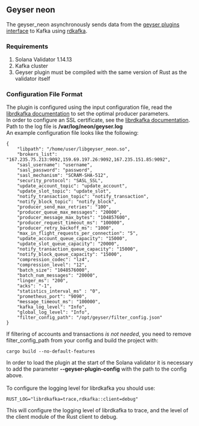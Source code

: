 ## Geyser neon
The geyser_neon asynchronously sends data from the [geyser plugins interface](https://docs.solana.com/developing/plugins/geyser-plugins) to Kafka using [rdkafka](https://github.com/fede1024/rust-rdkafka).

### Requirements
1. Solana Validator 1.14.13
2. Kafka cluster
3. Geyser plugin must be compiled with the same version of Rust as the validator itself

### Configuration File Format
The plugin is configured using the input configuration file, read the [librdkafka documentation](https://docs.confluent.io/5.5.1/clients/librdkafka/md_CONFIGURATION.html) to set the optimal producer parameters.
\
In order to configure an SSL certificate, see the [librdkafka documentation](https://github.com/edenhill/librdkafka/blob/master/INTRODUCTION.md#ssl).
\
Path to the log file is **/var/log/neon/geyser.log**
\
An example configuration file looks like the following:
```
{
    "libpath": "/home/user/libgeyser_neon.so",
    "brokers_list": "167.235.75.213:9092,159.69.197.26:9092,167.235.151.85:9092",
    "sasl_username": "username",
    "sasl_password": "password",
    "sasl_mechanism": "SCRAM-SHA-512",
    "security_protocol": "SASL_SSL",
    "update_account_topic": "update_account",
    "update_slot_topic": "update_slot",
    "notify_transaction_topic": "notify_transaction",
    "notify_block_topic": "notify_block",
    "producer_send_max_retries": "100",
    "producer_queue_max_messages": "20000",
    "producer_message_max_bytes": "104857600",
    "producer_request_timeout_ms": "100000",
    "producer_retry_backoff_ms": "1000",
    "max_in_flight_requests_per_connection": "5",
    "update_account_queue_capacity": "15000",
    "update_slot_queue_capacity": "20000",
    "notify_transaction_queue_capacity": "15000",
    "notify_block_queue_capacity": "15000",
    "compression_codec": "lz4",
    "compression_level": "12",
    "batch_size": "1048576000",
    "batch_num_messages": "20000",
    "linger_ms": "200",
    "acks": "-1",
    "statistics_interval_ms" : "0",
    "prometheus_port": "9090",
    "message_timeout_ms": "100000",
    "kafka_log_level": "Info",
    "global_log_level": "Info",
    "filter_config_path": "/opt/geyser/filter_config.json"
}
```
If filtering of accounts and transactions *is not needed*, you need to remove filter_config_path from your config and build the project with:
```
cargo build --no-default-features
```
In order to load the plugin at the start of the Solana validator it is necessary to add the parameter
**--geyser-plugin-config** with the path to the config above.
\
\
To configure the logging level for librdkafka you should use:
```
RUST_LOG="librdkafka=trace,rdkafka::client=debug"
```
This will configure the logging level of librdkafka to trace, and the level of the client module of the Rust client to debug.

